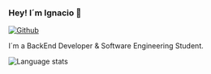 ### Hey! I´m Ignacio 👋
[![Github](https://img.shields.io/github/followers/IgnacioPieve?label=Follow&style=social)](https://github.com/IgnacioPieve)

I´m a BackEnd Developer & Software Engineering Student.

![Language stats](https://github-readme-stats-git-master-rstaa-rickstaa.vercel.app/api/top-langs/?username=IgnacioPieve&layout=compact&langs_count=10&hide_border=1&role=OWNER,COLLABORATOR)
<!-- ![Github stats](https://github-readme-stats-git-master-rstaa-rickstaa.vercel.app/api?username=IgnacioPieve&show_icons=true&count_private=true&line_height=28&hide_border=1&include_all_commits=true&card_width=450&role=OWNER,COLLABORATOR&exclude_repo=github-readme-stats) -->
